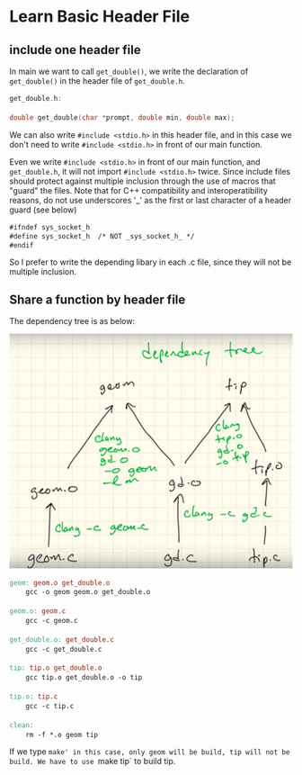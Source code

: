 # Learn Basic Header File

## include one header file
In main we want to call `get_double()`, we write the declaration of  `get_double()` in the header file of  `get_double.h`.

```c
get_double.h:

double get_double(char *prompt, double min, double max);

```

We can also write `#include <stdio.h>` in this header file, and in this case we don't need to write `#include <stdio.h>` in front of our main function.

Even we write `#include <stdio.h>` in front of our main function, and `get_double.h`, it will not import `#include <stdio.h>` twice. Since include files should protect against multiple inclusion through the use of macros that "guard" the files. Note that for C++ compatibility and interoperatibility reasons, do not use underscores '_' as the first or last character of a header guard (see below)

```
#ifndef sys_socket_h
#define sys_socket_h  /* NOT _sys_socket_h_ */
#endif 
```

So I prefer to write the depending libary in each .c file, since they will not be multiple inclusion.

## Share a function by header file

The dependency tree is as below:

![MacDown logo](https://github.com/sean8purdue/C-Practice/blob/dev/functionPointer_0705_17/makfileT/dependencyTree.png)

```makefile
geom: geom.o get_double.o
	gcc -o geom geom.o get_double.o

geom.o: geom.c
	gcc -c geom.c

get_double.o: get_double.c
	gcc -c get_double.c

tip: tip.o get_double.o
	gcc tip.o get_double.o -o tip

tip.o: tip.c
	gcc -c tip.c

clean:
	rm -f *.o geom tip
```
If we type `make' in this case, only geom will be build, tip will not be build. We have to use `make tip` to build tip.